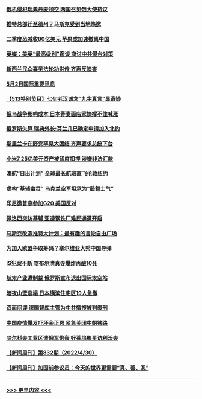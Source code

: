 #### [俄机侵犯瑞典丹麦领空 两国召见俄大使抗议](../pages/prog202/a103415636.md?t=05022201) 
#### [推特总部迁至德州？马斯克受到当地热邀](../pages/prog202/a103415643.md?t=05022201) 
#### [二季度恐减收80亿美元 苹果或加速撤离中国](../pages/prog202/a103415648.md?t=05022201) 
#### [英媒：美英“最高级别”密谈 商讨中共侵台对策](../pages/prog202/a103415237.md?t=05022201) 
#### [新西兰民众喜见法轮功洪传 齐声反迫害](../pages/prog202/a103415479.md?t=05022201) 
#### [5月2日国际重要讯息](../pages/prog202/a103415472.md?t=05022201) 
#### [【513特别节目】七旬老汉诚念“九字真言”显奇迹](../pages/prog202/a103414981.md?t=05022201) 
#### [俄乌战争影响成本 日本荞麦面店家快撑不住喊涨](../pages/prog202/a103415422.md?t=05022201) 
#### [俄罗斯失算 瑞典外长:芬兰几已确定申请加入北约](../pages/prog202/a103415407.md?t=05022201) 
#### [斯里兰卡在野党罕见大团结 齐声要求总统下台](../pages/prog202/a103415380.md?t=05022201) 
#### [小米7.25亿美元资产被印度扣押 涉嫌非法汇款](../pages/prog202/a103415323.md?t=05022201) 
#### [澳航“日出计划” 全球最长航班直飞伦敦纽约](../pages/prog202/a103415368.md?t=05022201) 
#### [虚构“基辅幽灵” 乌克兰空军坦承为“鼓舞士气”](../pages/prog202/a103415356.md?t=05022201) 
#### [印尼邀普京参加G20 美国反对](../pages/prog202/a103415140.md?t=05022201) 
#### [佩洛西突访基辅 亚速钢铁厂难民通道开启](../pages/prog202/a103415163.md?t=05022201) 
#### [马斯克改造推特大计划：最有趣的言论自由广场](../pages/prog202/a103415194.md?t=05022201) 
#### [为加入欧盟争取筹码？塞尔维亚大秀中国导弹](../pages/prog202/a103415181.md?t=05022201) 
#### [IS犯案不断 喀布尔清真寺爆炸再酿10死](../pages/prog202/a103414865.md?t=05022201) 
#### [航太产业遭制裁 俄罗斯宣布退出国际太空站](../pages/prog202/a103414858.md?t=05022201) 
#### [暗夜山壁崩塌 日本横滨住宅区19人急撤](../pages/prog202/a103414853.md?t=05022201) 
#### [双面间谍 德国智库主管为中共情搜被判缓刑](../pages/prog202/a103414834.md?t=05022201) 
#### [中国疫情爆发吓坏金正恩 紧急关闭中朝铁路](../pages/prog202/a103414766.md?t=05022201) 
#### [哈尔科夫工业区遭俄军炮轰 好莱坞影星访利沃夫](../pages/prog202/a103414576.md?t=05022201) 
#### [【新闻周刊】第832期（2022/4/30）](../pages/prog202/a103414675.md?t=05022201) 
#### [【新闻周刊】加国前参议员：今天的世界更需要“真、善、忍”](../pages/prog202/a103413746.md?t=05022201) 

----
#### [ >>> 更早内容 <<< ](../indexes/prog202-earlier.md)
